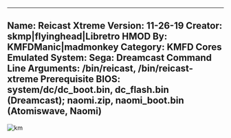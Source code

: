 -----------------------
Name: Reicast Xtreme
Version: 11-26-19
Creator: skmp|flyinghead|Libretro
HMOD By: KMFDManic|madmonkey
Category: KMFD Cores
Emulated System: Sega: Dreamcast
Command Line Arguments: /bin/reicast, /bin/reicast-xtreme
Prerequisite BIOS: system/dc/dc_boot.bin, dc_flash.bin (Dreamcast); naomi.zip, naomi_boot.bin (Atomiswave, Naomi)
-----------------------
![km](https://i.imgur.com/AZg4I8e.png)
